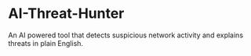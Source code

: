 # AI-Threat-Hunter
An AI powered tool that detects suspicious network activity and explains threats in plain English.
